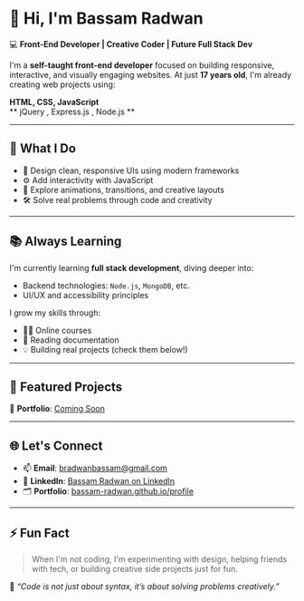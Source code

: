# 👋 Hi, I'm Bassam Radwan

💻 **Front-End Developer | Creative Coder | Future Full Stack Dev**

I'm a **self-taught front-end developer** focused on building responsive, interactive, and visually engaging websites. At just **17 years old**, I'm already creating web projects using:

**HTML, CSS, JavaScript**  
** jQuery , Express.js , Node.js  **

---

## 🚀 What I Do

- 🎨 Design clean, responsive UIs using modern frameworks
- ⚙️ Add interactivity with JavaScript 
- 🧠 Explore animations, transitions, and creative layouts
- 🛠️ Solve real problems through code and creativity

---

## 📚 Always Learning

I'm currently learning **full stack development**, diving deeper into:

- Backend technologies: `Node.js`, `MongoDB`, etc.
- UI/UX and accessibility principles

I grow my skills through:
- 🧑‍🏫 Online courses  
- 📖 Reading documentation  
- 💡 Building real projects (check them below!)

---

## 🧩 Featured Projects

🔗 **Portfolio**: [Coming Soon](https://bassam-radwan.github.io/profile)

---

## 🌐 Let's Connect

- 📫 **Email**: [bradwanbassam@gmail.com](mailto:loairalshujaa@gmail.com)  
- 💼 **LinkedIn**: [Bassam Radwan on LinkedIn](https://www.linkedin.com/in/bassam-radwan)  
- 🗂️ **Portfolio**: [bassam-radwan.github.io/profile](https://bassam-radwan.github.io/profile)

---

## ⚡ Fun Fact

> When I'm not coding, I'm experimenting with design, helping friends with tech, or building creative side projects just for fun.

💬 _“Code is not just about syntax, it’s about solving problems creatively.”_

